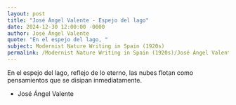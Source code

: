 ```yaml
---
layout: post
title: "José Ángel Valente - Espejo del lago"
date: 2024-12-30 12:00:00 -0000
author: José Ángel Valente
quote: "En el espejo del lago, "
subject: Modernist Nature Writing in Spain (1920s)
permalink: /Modernist Nature Writing in Spain (1920s)/José Ángel Valente/José Ángel Valente - Espejo del lago
---
```


En el espejo del lago, 
reflejo de lo eterno, 
las nubes flotan 
como pensamientos 
que se disipan 
inmediatamente.

- José Ángel Valente
